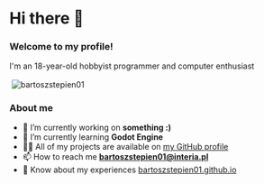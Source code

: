 # Hi there 👋

### Welcome to my profile!
I'm an 18-year-old hobbyist programmer and computer enthusiast
<p>&nbsp;<img align="center" src="https://github-readme-stats.vercel.app/api?username=bartoszstepien01&show_icons=true&theme=synthwave&locale=en" alt="bartoszstepien01" /></p>

### About me
- 🔭 I’m currently working on **something :)**
- 🌱 I’m currently learning **Godot Engine**
- 👨‍💻 All of my projects are available on [my GitHub profile](https://github.com/bartoszstepien01)
- 📫 How to reach me **bartoszstepien01@interia.pl**
- 📄 Know about my experiences [bartoszstepien01.github.io](https://bartoszstepien01.github.io)
